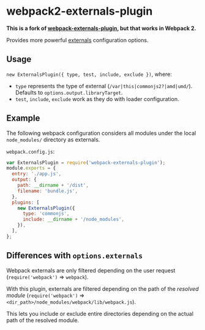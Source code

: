 # webpack2-externals-plugin

**This is a fork of [webpack-externals-plugin](https://github.com/Morhaus/webpack-externals-plugin), but that works in Webpack 2.**

Provides more powerful [externals](https://webpack.github.io/docs/configuration.html#externals) configuration options.

## Usage

`new ExternalsPlugin({ type, test, include, exclude })`, where:

  * `type` represents the type of external (`/var|this|commonjs2?|amd|umd/`). Defaults to `options.output.libraryTarget`.
  * `test`, `include`, `exclude` work as they do with loader configuration.

## Example

The following webpack configuration considers all modules under the local `node_modules/` directory as externals.

`webpack.config.js`:

```js
var ExternalsPlugin = require('webpack-externals-plugin');
module.exports = {
  entry: './app.js',
  output: {
    path: __dirname + '/dist',
    filename: 'bundle.js',
  },
  plugins: [
    new ExternalsPlugin({
      type: 'commonjs',
      include: __dirname + '/node_modules',
    }),
  ],
};
```

## Differences with `options.externals`

Webpack externals are only filtered depending on the user request (`require('webpack')` => `webpack`).

With this plugin, externals are filtered depending on the path of the *resolved module* (`require('webpack')` => `<dir_path>/node_modules/webpack/lib/webpack.js`).

This lets you include or exclude entire directories depending on the actual path of the resolved module.



